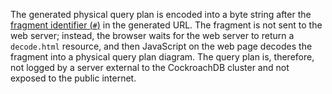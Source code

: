 The generated physical query plan is encoded into a byte string after the [fragment identifier (`#`)](https://en.wikipedia.org/wiki/Fragment_identifier) in the generated URL. The fragment is not sent to the web server; instead, the browser waits for the web server to return a `decode.html` resource, and then JavaScript on the web page decodes the fragment into a physical query plan diagram. The query plan is, therefore, not logged by a server external to the CockroachDB cluster and not exposed to the public internet.
